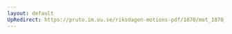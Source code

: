 ```yaml
---
layout: default
UpRedirect: https://pruto.im.uu.se/riksdagen-motions-pdf/1870/mot_1870__fk__29.pdf
---
```

